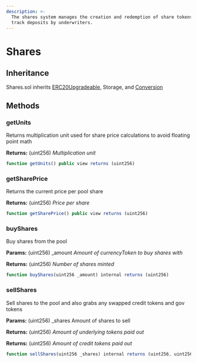 ```yaml
---
description: >-
  The shares system manages the creation and redemption of share tokens that
  track deposits by underwriters.
---
```


# Shares

## Inheritance

Shares.sol inherits [ERC20Upgradeable](https://github.com/OpenZeppelin/openzeppelin-contracts-upgradeable/blob/master/contracts/token/ERC20/ERC20Upgradeable.sol), Storage, and [Conversion](conversion.md)

## Methods

### getUnits

Returns multiplication unit used for share price calculations to avoid floating point math

**Returns:** \(uint256\) _Multiplication unit_

```javascript
function getUnits() public view returns (uint256)
```

### 

### getSharePrice

Returns the current price per pool share

**Returns:** \(uint256\) _Price per share_

```javascript
function getSharePrice() public view returns (uint256)
```

### 

### buyShares

Buy shares from the pool

**Params:** \(uint256\) \_amount _Amount of currencyToken to buy shares with_

**Returns:** \(uint256\) _Number of shares minted_

```javascript
function buyShares(uint256 _amount) internal returns (uint256)
```

### 

### sellShares

Sell shares to the pool and also grabs any swapped credit tokens and gov tokens

**Params:** \(uint256\) \_shares Amount of shares to sell

**Returns:** \(uint256\) _Amount of underlying tokens paid out_

**Returns:** \(uint256\) _Amount of credit tokens paid out_

```javascript
function sellShares(uint256 _shares) internal returns (uint256, uint256)
```

